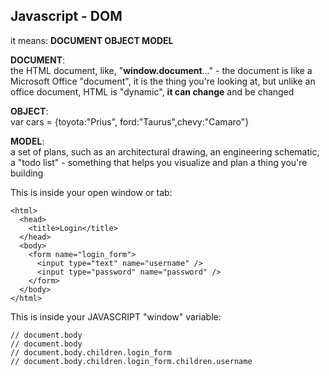 ## Javascript - DOM


it means: **DOCUMENT OBJECT MODEL**

**DOCUMENT**:  
the HTML document, like, "**window.document**..." - the document is like a Microsoft Office "document", it is the thing you're looking at, but unlike an office document, HTML is "dynamic", **it can change** and be changed

**OBJECT**:  
var cars = {toyota:"Prius", ford:"Taurus",chevy:"Camaro"}

**MODEL**:  
a set of plans, such as an architectural drawing, an engineering schematic, a "todo list" - something that helps you visualize and plan a thing you're building


This is inside your open window or tab:

    <html>
      <head>
        <title>Login</title>
      </head>
      <body>
        <form name="login_form">
          <input type="text" name="username" />
          <input type="password" name="password" />
        </form>
      </body>
    </html>
    
This is inside your JAVASCRIPT "window" variable:

	// document.body
    // document.body
    // document.body.children.login_form
    // document.body.children.login_form.children.username
